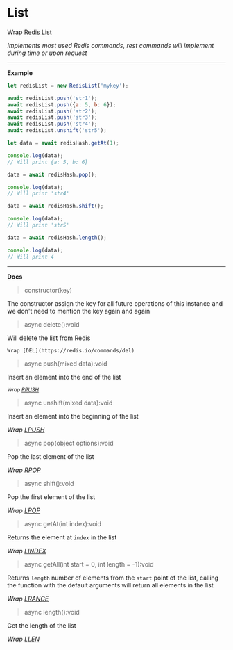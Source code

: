 # List

Wrap [Redis List](https://redis.io/commands#list)

_Implements most used Redis commands, rest commands will implement during time or upon request_

---

**Example**

```javascript
let redisList = new RedisList('mykey');

await redisList.push('str1');
await redisList.push({a: 5, b: 6});
await redisList.push('str2');
await redisList.push('str3');
await redisList.push('str4');
await redisList.unshift('str5');

let data = await redisHash.getAt(1);

console.log(data); 
// Will print {a: 5, b: 6}

data = await redisHash.pop();

console.log(data); 
// Will print 'str4'

data = await redisHash.shift();

console.log(data);
// Will print 'str5'

data = await redisHash.length();

console.log(data); 
// Will print 4
```

---

**Docs**

> constructor(key)

The constructor assign the key for all future operations of this instance 
and we don't need to mention the key again and again

> async delete():void

Will delete the list from Redis

    Wrap [DEL](https://redis.io/commands/del)

> async push(mixed data):void
    
Insert an element into the end of the list

<sub>_Wrap [RPUSH](https://redis.io/commands/rpush)_</sup>

> async unshift(mixed data):void
    
Insert an element into the beginning of the list

_Wrap [LPUSH](https://redis.io/commands/lpush)_

> async pop(object options):void

Pop the last element of the list

_Wrap [RPOP](https://redis.io/commands/rpop)_

> async shift():void

Pop the first element of the list

_Wrap [LPOP](https://redis.io/commands/lpop)_

> async getAt(int index):void
    
Returns the element at `index` in the list

_Wrap [LINDEX](https://redis.io/commands/lindex)_

> async getAll(int start = 0, int length = -1):void
    
Returns `length` number of elements from the `start` point of the list, 
calling the function with the default arguments will return all elements in the list

_Wrap [LRANGE](https://redis.io/commands/lrange)_

> async length():void
    
Get the length of the list

_Wrap [LLEN](https://redis.io/commands/llen)_
